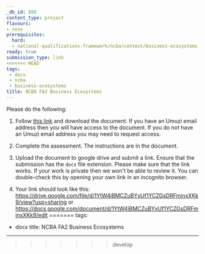 ```yaml
---
_db_id: 888
content_type: project
flavours:
- none
prerequisites:
  hard:
  - national-qualifications-framework/ncba/content/business-ecosystems
ready: true
submission_type: link
<<<<<<< HEAD
tags: 
 - docx
 - ncba
 - business-ecosystems
title: NCBA FA2 Business Ecosystems
---
```


Please do the following:

1. Follow [this link](https://docs.google.com/document/d/1LWEV1Sfalv2aJ5K6cnWVIhC8Wgzp_ANg/edit?usp=share_link&ouid=106698657596806218419&rtpof=true&sd=true) and download the document. If you have an Umuzi email address then you will have access to the document. If you do not have an Umuzi email address you may need to request access.

2. Complete the assessment. The instructions are in the document. 
   
3. Upload the document to google drive and submit a link. Ensure that the submission has the `docx` file extension. Please make sure that the link works. If your work is private then we won't be able to review it. You can double-check this by opening your own link in an incognito browser.  

4. Your link should look like this:
https://drive.google.com/file/d/1YtW4iBMCZuBYxUf1YCZGsDRFminxXKk9/view?usp=sharing or https://docs.google.com/document/d/1YtW4iBMCZuBYxUf1YCZGsDRFminxXKk9/edit
=======
tags:
- docx
title: NCBA FA2 Business Ecosystems
---
>>>>>>> develop
